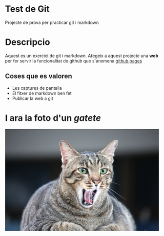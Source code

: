 # Test de Git
Projecte de prova per practicar git i markdown

# Descripcio

Aquest es un exercici de git i markdown. Afegeix a aquest projecte una **web** per fer servir la funcionalitat de github que s'anomena [github pages](https://pages/github.com/)

## Coses que es valoren

- Les captures de pantalla
- El fitxer de markdown ben fet
- Publicar la web a git

# I ara la foto d'un *gatete*

![foto d'un gat](./elgato.jpg)

